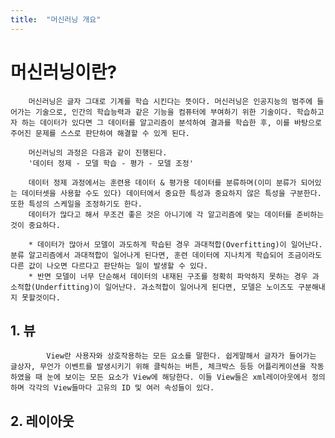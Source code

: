 ```yaml
---
title:  "머신러닝 개요"
---
```

#   머신러닝이란?
        머신러닝은 글자 그대로 기계를 학습 시킨다는 뜻이다. 머신러닝은 인공지능의 범주에 들어가는 기술으로, 인간의 학습능력과 같은 기능을 컴퓨터에 부여하기 위한 기술이다. 학습하고자 하는 데이터가 있다면 그 데이터를 알고리즘이 분석하여 결과를 학습한 후, 이를 바탕으로 주어진 문제를 스스로 판단하여 해결할 수 있게 된다.

        머신러닝의 과정은 다음과 같이 진행된다.
        '데이터 정제 - 모델 학습 - 평가 - 모델 조정'

        데이터 정제 과정에서는 훈련용 데이터 & 평가용 데이터를 분류하며(이미 분류가 되어있는 데이터셋을 사용할 수도 있다) 데이터에서 중요한 특성과 중요하지 않은 특성을 구분한다. 또한 특성의 스케일을 조정하기도 한다.
        데이터가 많다고 해서 무조건 좋은 것은 아니기에 각 알고리즘에 맞는 데이터를 준비하는 것이 중요하다.

        * 데이터가 많아서 모델이 과도하게 학습된 경우 과대적합(Overfitting)이 일어난다. 분류 알고리즘에서 과대적합이 일어나게 된다면, 훈련 데이터에 지나치게 학습되어 조금이라도 다른 값이 나오면 다르다고 판단하는 일이 발생할 수 있다.
        * 반면 모델이 너무 단순해서 데이터의 내재된 구조를 정확히 파악하지 못하는 경우 과소적합(Underfitting)이 일어난다. 과소적합이 일어나게 된다면, 모델은 노이즈도 구분해내지 못할것이다.

##      1. 뷰
            View란 사용자와 상호작용하는 모든 요소를 말한다. 쉽게말해서 글자가 들어가는 글상자, 무언가 이벤트를 발생시키기 위해 클릭하는 버튼, 체크박스 등등 어플리케이션을 작동하였을 때 눈에 보이는 모든 요소가 View에 해당한다. 이들 View들은 xml레이아웃에서 정의하며 각각의 View들마다 고유의 ID 및 여러 속성들이 있다. 

##      2. 레이아웃